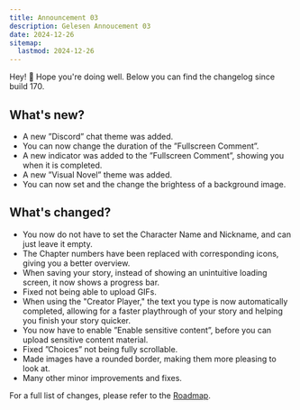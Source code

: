 ```yaml
---
title: Announcement 03
description: Gelesen Annoucement 03
date: 2024-12-26
sitemap:
  lastmod: 2024-12-26
---
```


Hey! :wave: Hope you're doing well. Below you can find the changelog since build 170.


## What's new?
- A new ”Discord” chat theme was added.
- You can now change the duration of the ”Fullscreen Comment”.
- A new indicator was added to the ”Fullscreen Comment”, showing you when it is completed.
- A new ”Visual Novel” theme was added.
- You can now set and the change the brightess of a background image.

## What's changed?
- You now do not have to set the Character Name and Nickname, and can just leave it empty.
- The Chapter numbers have been replaced with corresponding icons, giving you a better overview.
- When saving your story, instead of showing an unintuitive loading screen, it now shows a progress bar.
- Fixed not being able to upload GIFs.
- When using the "Creator Player," the text you type is now automatically completed, allowing for a faster playthrough
of your story and helping you finish your story quicker.
- You now have to enable ”Enable sensitive content”, before you can upload sensitive content material.
- Fixed ”Choices” not being fully scrollable.
- Made images have a rounded border, making them more pleasing to look at.
- Many other minor improvements and fixes.

For a full list of changes, please refer to the [Roadmap](https://github.com/orgs/doppeltilde/projects/1/views/1).
